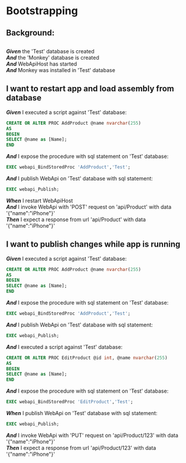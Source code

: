 # Bootstrapping

## Background: 
## 
**_Given_** the 'Test' database is created<br />
**_And_** the 'Monkey' database is created<br />
**_And_** WebApiHost has started<br />
**_And_** Monkey was installed in 'Test' database<br />
## I want to restart app and load assembly from database
**_Given_** I executed a script against 'Test' database:<br />
```Sql
CREATE OR ALTER PROC AddProduct @name nvarchar(255)
AS
BEGIN
SELECT @name as [Name];
END
```
**_And_** I expose the procedure with sql statement on 'Test' database:<br />
```Sql
EXEC webapi_BindStoredProc 'AddProduct','Test';
```
**_And_** I publish WebApi on 'Test' database with sql statement:<br />
```Sql
EXEC webapi_Publish;
```
**_When_** I restart WebApiHost<br />
**_And_** I invoke WebApi with 'POST' request on 'api/Product' with data '{"name":"iPhone"}'<br />
**_Then_** I expect a response from url 'api/Product' with data '{"name":"iPhone"}'<br />
## I want to publish changes while app is running
**_Given_** I executed a script against 'Test' database:<br />
```Sql
CREATE OR ALTER PROC AddProduct @name nvarchar(255)
AS
BEGIN
SELECT @name as [Name];
END
```
**_And_** I expose the procedure with sql statement on 'Test' database:<br />
```Sql
EXEC webapi_BindStoredProc 'AddProduct','Test';
```
**_And_** I publish WebApi on 'Test' database with sql statement:<br />
```Sql
EXEC webapi_Publish;
```
**_And_** I executed a script against 'Test' database:<br />
```Sql
CREATE OR ALTER PROC EditProduct @id int, @name nvarchar(255)
AS
BEGIN
SELECT @name as [Name];
END
```
**_And_** I expose the procedure with sql statement on 'Test' database:<br />
```Sql
EXEC webapi_BindStoredProc 'EditProduct','Test';
```
**_When_** I publish WebApi on 'Test' database with sql statement:<br />
```Sql
EXEC webapi_Publish;
```
**_And_** I invoke WebApi with 'PUT' request on 'api/Product/123' with data '{"name":"iPhone"}'<br />
**_Then_** I expect a response from url 'api/Product/123' with data '{"name":"iPhone"}'<br />

